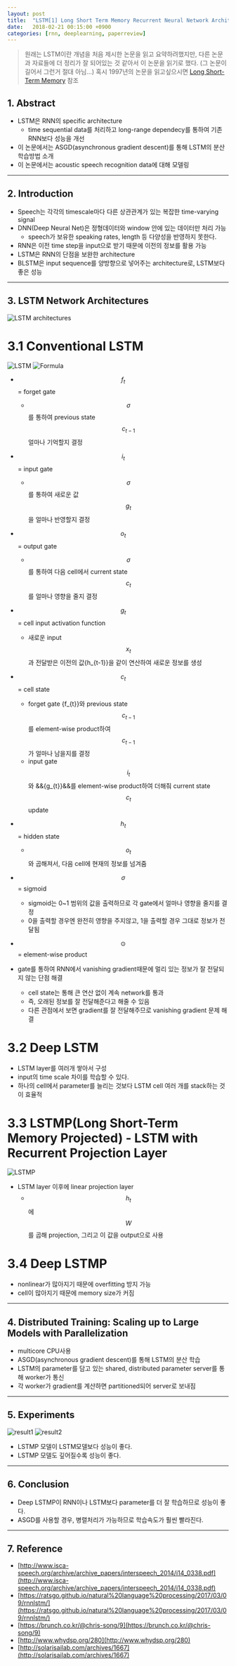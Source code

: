 ```yaml
---
layout: post
title:  "LSTM[1] Long Short Term Memory Recurrent Neural Network Architectures for Large Scale Acoustic Modeling(2014)"
date:   2018-02-21 00:15:00 +0900
categories: [rnn, deeplearning, paperreview]
---
```


> 원래는 LSTM이란 개념을 처음 제시한 논문을 읽고 요약하려했지만, 다른 논문과 자료들에 더 정리가 잘 되어있는 것 같아서 이 논문을 읽기로 했다. (그 논문이 길어서 그런거 절대 아님...) 혹시 1997년의 논문을 읽고싶으시면 [Long Short-Term Memory](http://www.bioinf.jku.at/publications/older/2604.pdf) 참조

## 1. Abstract
- LSTM은 RNN의 specific architecture
    - time sequential data를 처리하고 long-range dependecy를 통하여 기존 RNN보다 성능을 개선
- 이 논문에서는 ASGD(asynchronous gradient descent)를 통해 LSTM의 분산학습방법 소개
- 이 논문에서는 acoustic speech recognition data에 대해 모델링

-----

## 2. Introduction
- Speech는 각각의 timescale마다 다른 상관관계가 있는 복잡한 time-varying signal
- DNN(Deep Neural Net)은 정형데이터와 window 안에 있는 데이터만 처리 가능
    - speech가 보유한 speaking rates, length 등 다양성을 반영하지 못한다.
- RNN은 이전 time step을 input으로 받기 때문에 이전의 정보를 활용 가능
- LSTM은 RNN의 단점을 보완한 architecture
- BLSTM은 input sequence를 양방향으로 넣어주는 architecture로, LSTM보다 좋은 성능

-----

## 3. LSTM Network Architectures
![LSTM architectures](https://files.slack.com/files-pri/T1J7SCHU7-F9BS5S5GV/lstm2.png?pub_secret=d71e6c41c0)

# 3.1 Conventional LSTM
![LSTM](https://files.slack.com/files-pri/T1J7SCHU7-F9BSW5T3P/lstm.png?pub_secret=f49c1e8a0b)
![Formula](https://files.slack.com/files-pri/T1J7SCHU7-F9BNRBP5J/math2.png?pub_secret=252df47e14)
- $${f_{t}}$$ = forget gate 
    - $$\sigma$$를 통하여 previous state $${c_{t-1}}$$ 얼마나 기억할지 결정
- $${i_{t}}$$ = input gate
    - $$\sigma$$를 통하여 새로운 값 $${g_{t}}$$을 얼마나 반영할지 결정
- $${o_{t}}$$ = output gate
    - $$\sigma$$를 통하여 다음 cell에서 current state $${c_{t}}$$를 얼마나 영향을 줄지 결정
- $${g_{t}}$$ = cell input activation function
    - 새로운 input $${x_{t}}$$과 전달받은 이전의 값{h_{t-1}}을 같이 연산하여 새로운 정보를 생성
- $${c_{t}}$$ = cell state
    - forget gate {f_{t}}와 previous state $${c_{t-1}}$$를 element-wise product하여 $${c_{t-1}}$$가 얼마나 남을지를 결정
    - input gate $${i_{t}}$$와 &&{g_{t}}&&를 element-wise product하여 더해줘 current state $${c_{t}}$$ update
- $${h_{t}}$$ = hidden state
    - $${o_{t}}$$와 곱해져서, 다음 cell에 현재의 정보를 넘겨줌
- $$\sigma$$ = sigmoid
    - sigmoid는 0~1 범위의 값을 출력하므로 각 gate에서 얼마나 영향을 줄지를 결정
    - 0을 출력할 경우엔 완전히 영향을 주지않고, 1을 출력할 경우 그대로 정보가 전달됨
- $$\odot$$ = element-wise product

- gate를 통하여 RNN에서 vanishing gradient때문에 멀리 있는 정보가 잘 전달되지 않는 단점 해결
    - cell state는 통해 큰 연산 없이 계속 network를 통과
    - 즉, 오래된 정보를 잘 전달해준다고 해줄 수 있음
    - 다른 관점에서 보면 gradient를 잘 전달해주므로 vanishing gradient 문제 해결

# 3.2 Deep LSTM
- LSTM layer를 여러개 쌓아서 구성
- input의 time scale 차이를 학습할 수 있다.
- 하나의 cell에서 parameter를 늘리는 것보다 LSTM cell 여러 개를 stack하는 것이 효율적

# 3.3 LSTMP(Long Short-Term Memory Projected) - LSTM with Recurrent Projection Layer
![LSTMP](https://files.slack.com/files-pri/T1J7SCHU7-F9CJ6TMPG/lstm1.png?pub_secret=12f6cf44ff)
- LSTM layer 이후에 linear projection layer
    - $${h_{t}}$$에 $$W$$를 곱해 projection, 그리고 이 값을 output으로 사용

# 3.4 Deep LSTMP
- nonlinear가 많아지기 때문에 overfitting 방지 가능
- cell이 많아지기 때문에 memory size가 커짐

-----

## 4. Distributed Training: Scaling up to Large Models with Parallelization
- multicore CPU사용
- ASGD(asynchronous gradient descent)를 통해 LSTM의 분산 학습
- LSTM의 parameter를 담고 있는 shared, distributed parameter server를 통해 worker가 통신
- 각 worker가 gradient를 계산하면 partitioned되어 server로 보내짐

-----

## 5. Experiments
![result1](https://files.slack.com/files-pri/T1J7SCHU7-F9BQQ9BEG/r1.png?pub_secret=c640b5d6a5)
![result2](https://files.slack.com/files-pri/T1J7SCHU7-F9BQQA4PN/r2.png?pub_secret=1b6b1e63dd)
- LSTMP 모델이 LSTM모델보다 성능이 좋다.
- LSTMP 모델도 깊어질수록 성능이 좋다.

-----

## 6. Conclusion
- Deep LSTMP이 RNN이나 LSTM보다 parameter를 더 잘 학습하므로 성능이 좋다. 
- ASGD를 사용할 경우, 병렬처리가 가능하므로 학습속도가 훨씬 빨라진다.  

-----

## 7. Reference
- [http://www.isca-speech.org/archive/archive_papers/interspeech_2014/i14_0338.pdf](http://www.isca-speech.org/archive/archive_papers/interspeech_2014/i14_0338.pdf)
- [https://ratsgo.github.io/natural%20language%20processing/2017/03/09/rnnlstm/](https://ratsgo.github.io/natural%20language%20processing/2017/03/09/rnnlstm/)
- [https://brunch.co.kr/@chris-song/9](https://brunch.co.kr/@chris-song/9)
- [http://www.whydsp.org/280](http://www.whydsp.org/280)
- [http://solarisailab.com/archives/1667](http://solarisailab.com/archives/1667)

